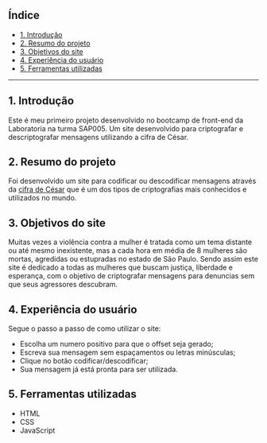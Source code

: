 
## Índice

* [1. Introdução](#2-Introdução)
* [2. Resumo do projeto](#2-resumo-do-projeto)
* [3. Objetivos do site](#3-objetivos-do-site)
* [4. Experiência do usuário](#4-experiência-do-usuário)
* [5. Ferramentas utilizadas](#4-ferramentas-utilizadas)

***
## 1. Introdução

Este é meu primeiro projeto desenvolvido no bootcamp de front-end da Laboratoria na turma SAP005. Um site desenvolvido para criptografar e descriptografar mensagens utilizando a cifra de César.

## 2. Resumo do projeto

Foi desenvolvido um site para codificar ou descodificar mensagens através da [cifra de
César](https://pt.wikipedia.org/wiki/Cifra_de_C%C3%A9sar) que é um dos tipos de criptografias mais conhecidos e utilizados no mundo.

## 3. Objetivos do site

Muitas vezes a violência contra a mulher é tratada como um tema distante ou até mesmo inexistente, mas a cada hora em média de 8 mulheres são mortas, agredidas ou estupradas no estado de São Paulo. Sendo assim este site é dedicado a todas as mulheres que buscam justiça, liberdade e esperança, com o objetivo de criptografar mensagens para denuncias sem que seus agressores descubram.

## 4. Experiência do usuário

Segue o passo a passo de como utilizar o site:

* Escolha um numero positivo para que o offset seja gerado;
* Escreva sua mensagem sem espaçamentos ou letras minúsculas;
* Clique no botão codificar/descodificar;
* Sua mensagem já está pronta para ser utilizada.

## 5. Ferramentas utilizadas

* HTML
* CSS
* JavaScript



